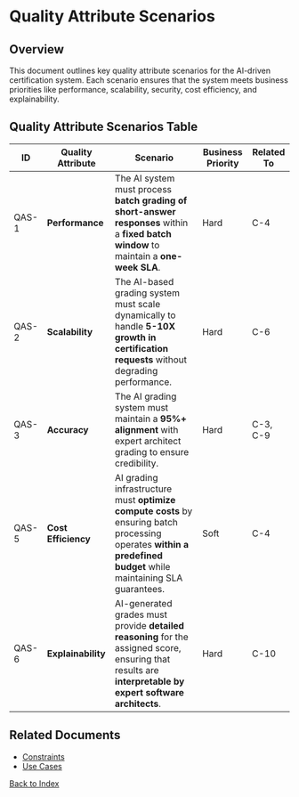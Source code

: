 # Quality Attribute Scenarios

## Overview
This document outlines key quality attribute scenarios for the AI-driven certification system. Each scenario ensures that the system meets business priorities like performance, scalability, security, cost efficiency, and explainability.

## Quality Attribute Scenarios Table

| ID   | Quality Attribute | Scenario | Business Priority | Related To |
|------|------------------|----------|------------------|------------|
| QAS-1 | **Performance** | The AI system must process **batch grading of short-answer responses** within a **fixed batch window** to maintain a **one-week SLA**. | Hard | C-4 |
| QAS-2 | **Scalability** | The AI-based grading system must scale dynamically to handle **5-10X growth in certification requests** without degrading performance. | Hard | C-6 |
| QAS-3 | **Accuracy** | The AI grading system must maintain a **95%+ alignment** with expert architect grading to ensure credibility. | Hard | C-3, C-9 |
| QAS-5 | **Cost Efficiency** | AI grading infrastructure must **optimize compute costs** by ensuring batch processing operates **within a predefined budget** while maintaining SLA guarantees. | Soft | C-4 |
| QAS-6 | **Explainability** | AI-generated grades must provide **detailed reasoning** for the assigned score, ensuring that results are **interpretable by expert software architects**. | Hard | C-10 |

## Related Documents
- [Constraints](constraints.md)
- [Use Cases](use_cases.md)

[Back to Index](README.md)

